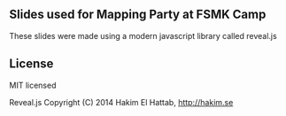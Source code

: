 ## Slides used for Mapping Party at FSMK Camp

These slides were made using a modern javascript library called reveal.js

## License

MIT licensed

Reveal.js Copyright (C) 2014 Hakim El Hattab, http://hakim.se
